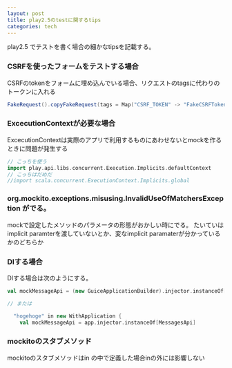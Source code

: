 ```yaml
---
layout: post
title: play2.5のtestに関するtips
categories: tech
---
```


play2.5 でテストを書く場合の細かなtipsを記載する。

### CSRFを使ったフォームをテストする場合

CSRFのtokenをフォームに埋め込んでいる場合、リクエストのtagsに代わりのトークンに入れる

```scala
FakeRequest().copyFakeRequest(tags = Map("CSRF_TOKEN" -> "FakeCSRFToken", "CSRF_TOKEN_NAME" -> "csrfToken")
```

### ExcecutionContextが必要な場合

ExcecutionContextは実際のアプリで利用するものにあわせないとmockを作るときに問題が発生する

```scala
// こっちを使う
import play.api.libs.concurrent.Execution.Implicits.defaultContext
// こっちはだめだ
//import scala.concurrent.ExecutionContext.Implicits.global
```

### org.mockito.exceptions.misusing.InvalidUseOfMatchersException がでる。

mockで設定したメソッドのパラメータの形態がおかしい時にでる。
たいていはimplicit paramterを渡していないとか、変なimplicit paramaterが分かっているかのどちらか

### DIする場合

DIする場合は次のようにする。

```scala
val mockMessageApi = (new GuiceApplicationBuilder).injector.instanceOf[MessagesApi]

// または

  "hogehoge" in new WithApplication {
    val mockMessageApi = app.injector.instanceOf[MessagesApi]
```

### mockitoのスタブメソッド

mockitoのスタブメソッドはin の中で定義した場合inの外には影響しない
